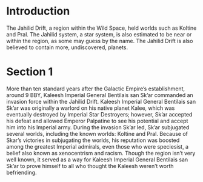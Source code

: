 # Introduction

The Jahilid Drift, a region within the Wild Space, held worlds such as Koltine and Pral.
The Jahilid system, a star system, is also estimated to be near or within the region, as some may guess by the name.
The Jahilid Drift is also believed to contain more, undiscovered, planets.

# Section 1

More than ten standard years after the Galactic Empire’s establishment, around 9 BBY, Kaleesh Imperial General Bentilais san Sk’ar commanded an invasion force within the Jahilid Drift.
Kaleesh Imperial General Bentilais san Sk’ar was originally a warlord on his native planet Kalee, which was eventually destroyed by Imperial Star Destroyers; however, Sk’ar accepted his defeat and allowed Emperor Palpatine to see his potential and accept him into his Imperial army.
During the invasion Sk’ar led, Sk’ar subjugated several worlds, including the known worlds: Koltine and Pral.
Because of Skar’s victories in subjugating the worlds, his reputation was boosted among the greatest Imperial admirals, even those who were speciesist, a belief also known as xenocentrism and racism.
Though the region isn’t very well known, it served as a way for Kaleesh Imperial General Bentilais san Sk’ar to prove himself to all who thought the Kaleesh weren’t worth befriending.
